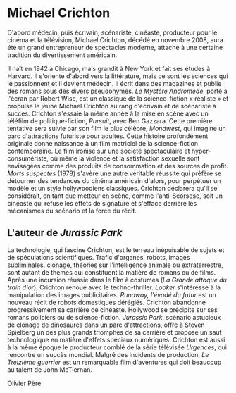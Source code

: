# Michael Crichton

D'abord médecin, puis écrivain, scénariste, cinéaste, producteur pour le cinéma et la télévision, Michael Crichton, décédé en novembre 2008, aura été un grand entrepreneur de spectacles moderne, attaché à une certaine tradition du divertissement américain.

Il naît en 1942 à Chicago, mais grandit à New York et fait ses études à Harvard. Il s'oriente d'abord vers la littérature, mais ce sont les sciences qui le passionnent et il devient médecin. Il écrit dans des magazines et publie des romans sous des divers pseudonymes. *Le Mystère Andromède*, porté à l'écran par Robert Wise, est un classique de la science-fiction «&nbsp;réaliste&nbsp;» et propulse le jeune Michael Crichton au rang d'écrivain et de scénariste à succès. Crichton s'essaie la même année à la mise en scène avec un téléfilm de politique-fiction, *Pursuit*, avec Ben Gazzara. Cette première tentative sera suivie par son film le plus célèbre, *Mondwest*, qui imagine un parc d'attractions futuriste pour adultes. Cette histoire profondément originale donne naissance à un film matriciel de la science-fiction contemporaine. Le film ironise sur une société spectaculaire et hyper-consumériste, où même la violence et la satisfaction sexuelle sont envisagées comme des produits de consommation et des sources de profit. *Morts suspectes* (1978) s'avère une autre véritable réussite qui préfère se détourner des tendances du cinéma américain d'alors, pour perpétuer un modèle et un style hollywoodiens classiques. Crichton déclarera qu'il se considérait, en tant que metteur en scène, comme l'anti-Scorsese, soit un cinéaste qui refuse les effets de signature et s'efface derrière les mécanismes du scénario et la force du récit.

## L'auteur de *Jurassic Park*

La technologie, qui fascine Crichton, est le terreau inépuisable de sujets et de spéculations scientifiques. Trafic d'organes, robots, images subliminales, clonage, théories sur l'intelligence animale ou extraterrestre, sont autant de thèmes qui constituent la matière de romans ou de films. Après une incursion réussie dans le film à costumes (*La Grande attaque du train d'or*), Crichton renoue avec le techno-thriller. *Looker* s'intéresse à la manipulation des images publicitaires. *Runaway, l'évadé du futur* est un nouveau récit de robots domestiques déréglés. Crichton abandonne progressivement sa carrière de cinéaste. Hollywood se précipite sur ses romans policiers ou de science-fiction. *Jurassic Park*, scénario astucieux de clonage de dinosaures dans un parc d'attractions, offre à Steven Spielberg un des plus grands triomphes de sa carrière et propose un saut technologique en matière d'effets spéciaux numériques. Crichton est aussi à la même époque le producteur comblé de la série télévisée *Urgences*, qui rencontre un succès mondial. Malgré des incidents de production, *Le Treizième guerrier* est un remarquable film d'aventures qui doit beaucoup au talent de John McTiernan.

Olivier Père